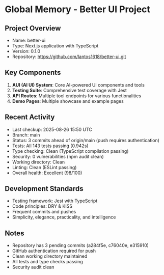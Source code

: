 # Global Memory - Better UI Project

## Project Overview
- Name: better-ui
- Type: Next.js application with TypeScript
- Version: 0.1.0
- Repository: https://github.com/lantos1618/better-ui.git

## Key Components
1. **AUI (AI UI) System**: Core AI-powered UI components and tools
2. **Testing Suite**: Comprehensive test coverage with Jest
3. **API Routes**: Multiple tool endpoints for various functionalities
4. **Demo Pages**: Multiple showcase and example pages

## Recent Activity
- Last checkup: 2025-08-26 15:50 UTC
- Branch: main  
- Status: 3 commits ahead of origin/main (push requires authentication)
- Tests: All 143 tests passing (0.942s)
- Type checking: Clean (TypeScript compilation passing)
- Security: 0 vulnerabilities (npm audit clean)
- Working directory: Clean
- Linting: Clean (ESLint passing)
- Overall health: Excellent (98/100)

## Development Standards
- Testing framework: Jest with TypeScript
- Code principles: DRY & KISS
- Frequent commits and pushes
- Simplicity, elegance, practicality, and intelligence

## Notes
- Repository has 3 pending commits (a284f5e, c76040e, e315910)
- GitHub authentication required for push
- Clean working directory maintained
- All tests and type checks passing
- Security audit clean